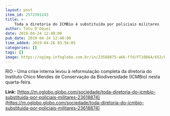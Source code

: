```yaml
---
layout: post
item_id: 2572391243
title: >-
    Toda a diretoria do ICMBio é substituída por policiais militares
author: Tatu D'Oquei
date: 2019-04-24 12:40:00
pub_date: 2019-04-24 12:40:00
time_added: 2019-04-26 03:56:05
categories: []
tags: []
image: https://ogimg.infoglobo.com.br/in/23588075-a66-ffd/FT1086A/652/82144444_BSBBrasiliaBrasil10-04-2019PARicardo-Salles-ministro-do-Meio-Ambiente-fala-s.jpg
---
```


RIO - Uma crise interna levou à reformulação completa da diretoria do Instituto Chico Mendes de Conservação da Biodiversidade (ICMBio) nesta quarta-feira.

**Link:** [https://m.oglobo.globo.com/sociedade/toda-diretoria-do-icmbio-substituida-por-policiais-militares-23618874](https://m.oglobo.globo.com/sociedade/toda-diretoria-do-icmbio-substituida-por-policiais-militares-23618874)


